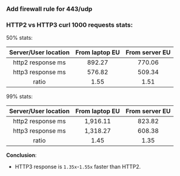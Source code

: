 ### **Add firewall rule for 443/udp**

### HTTP2 vs HTTP3 curl 1000 requests stats:

50% stats:

**Server/User location**|**From laptop EU**|**From server EU**
:-----:|:-----:|:-----:
http2 response ms|892.27|770.06
http3 response ms|576.82|509.34
ratio|1.55|1.51

99% stats:

**Server/User location**|**From laptop EU**|**From server EU**
:-----:|:-----:|:-----:
http2 response ms|1,916.11|823.82
http3 response ms|1,318.27|608.38
ratio|1.45|1.35

**Conclusion**: 
- HTTP3 response is `1.35x`-`1.55x` faster than HTTP2.